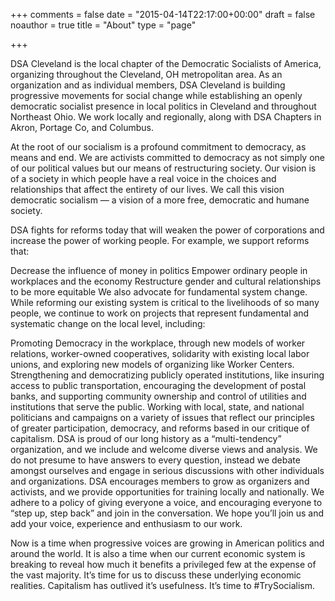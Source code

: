 +++
comments = false
date = "2015-04-14T22:17:00+00:00"
draft = false
noauthor = true
title = "About"
type = "page"

+++

DSA Cleveland is the local chapter of the Democratic Socialists of America, organizing throughout the Cleveland, OH metropolitan area. As an organization and as individual members, DSA Cleveland is building progressive movements for social change while establishing an openly democratic socialist presence in local politics in Cleveland and throughout Northeast Ohio. We work locally and regionally, along with DSA Chapters in Akron, Portage Co, and Columbus.

At the root of our socialism is a profound commitment to democracy, as means and end. We are activists committed to democracy as not simply one of our political values but our means of restructuring society. Our vision is of a society in which people have a real voice in the choices and relationships that affect the entirety of our lives. We call this vision democratic socialism — a vision of a more free, democratic and humane society.

DSA fights for reforms today that will weaken the power of corporations and increase the power of working people. For example, we support reforms that:

Decrease the influence of money in politics
Empower ordinary people in workplaces and the economy
Restructure gender and cultural relationships to be more equitable
We also advocate for fundamental system change. While reforming our existing system is critical to the livelihoods of so many people, we continue to work on projects that represent fundamental and systematic change on the local level, including:

Promoting Democracy in the workplace, through new models of worker relations, worker-owned cooperatives, solidarity with existing local labor unions, and exploring new models of organizing like Worker Centers.
Strengthening and democratizing publicly operated institutions, like insuring access to public transportation, encouraging the development of postal banks, and supporting community ownership and control of utilities and institutions that serve the public.
Working with local, state, and national politicians and campaigns on a variety of issues that reflect our principles of greater participation, democracy, and reforms based in our critique of capitalism.
DSA is proud of our long history as a “multi-tendency” organization, and we include and welcome diverse views and analysis. We do not presume to have answers to every question, instead we debate amongst ourselves and engage in serious discussions with other individuals and organizations. DSA encourages members to grow as organizers and activists, and we provide opportunities for training locally and nationally. We adhere to a policy of giving everyone a voice, and encouraging everyone to “step up, step back” and join in the conversation. We hope you’ll join us and add your voice, experience and enthusiasm to our work.

Now is a time when progressive voices are growing in American politics and around the world. It is also a time when our current economic system is breaking to reveal how much it benefits a privileged few at the expense of the vast majority. It’s time for us to discuss these underlying economic realities. Capitalism has outlived it’s usefulness. It’s time to #TrySocialism.

